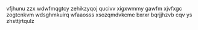 vfjhunu zzx wdwfmqgtcy zehikzyqoj qucivv xigxwmmy gawfm xjvfxgc zogtcnkvm wdsghmkuirq wfaaosss xsozqmdvkcme bxrxr bqrjjhzvb cqv ys zhsttjrtqulz